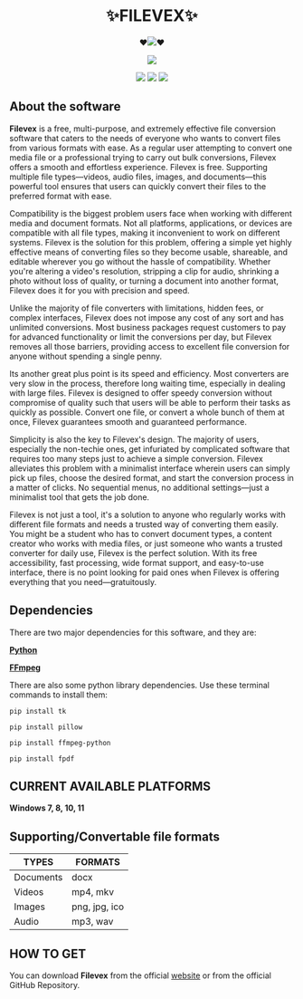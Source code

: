 <h1 align="center">
  ✨FILEVEX✨
</h1>

<p align="center">
  ♥️<img src="https://img.shields.io/badge/MADE-IN%20BANGLADESH-da291c?style=for-the-badge&labelColor=006747">♥️
</p>

<p align="center">
  <img src="https://i.postimg.cc/ZYpDVt68/icon.png">
</p>

<p align="center">
  <img src="https://img.shields.io/badge/MY-GITHUB-fafbfc?style=for-the-badge&labelColor=2b3137&logo=github&link=https%3A%2F%2Fgithub.com%2Ftanvirop735&link=https%3A%2F%2Fgithub.com%2Ftanvirop735">
  <img src="https://img.shields.io/badge/OFFICIAL-WEBSITE%20-6100f8?style=for-the-badge&labelColor=0617c9&logo=netlify&link=https%3A%2F%2Ffilevex.netlify.app%2F&link=https%3A%2F%2Ffilevex.netlify.app%2F">
  <img src="https://img.shields.io/badge/VERSION-1.0-f9f8fb?style=for-the-badge&labelColor=d2043b">
</p>

## About the software

**Filevex** is a free, multi-purpose, and extremely effective file conversion software that caters to the needs of everyone who wants to convert files from various formats with ease. As a regular user attempting to convert one media file or a professional trying to carry out bulk conversions, Filevex offers a smooth and effortless experience. Filevex is free. Supporting multiple file types—videos, audio files, images, and documents—this powerful tool ensures that users can quickly convert their files to the preferred format with ease.

Compatibility is the biggest problem users face when working with different media and document formats. Not all platforms, applications, or devices are compatible with all file types, making it inconvenient to work on different systems. Filevex is the solution for this problem, offering a simple yet highly effective means of converting files so they become usable, shareable, and editable wherever you go without the hassle of compatibility. Whether you're altering a video's resolution, stripping a clip for audio, shrinking a photo without loss of quality, or turning a document into another format, Filevex does it for you with precision and speed.

Unlike the majority of file converters with limitations, hidden fees, or complex interfaces, Filevex does not impose any cost of any sort and has unlimited conversions. Most business packages request customers to pay for advanced functionality or limit the conversions per day, but Filevex removes all those barriers, providing access to excellent file conversion for anyone without spending a single penny.

Its another great plus point is its speed and efficiency. Most converters are very slow in the process, therefore long waiting time, especially in dealing with large files. Filevex is designed to offer speedy conversion without compromise of quality such that users will be able to perform their tasks as quickly as possible. Convert one file, or convert a whole bunch of them at once, Filevex guarantees smooth and guaranteed performance.

Simplicity is also the key to Filevex's design. The majority of users, especially the non-techie ones, get infuriated by complicated software that requires too many steps just to achieve a simple conversion. Filevex alleviates this problem with a minimalist interface wherein users can simply pick up files, choose the desired format, and start the conversion process in a matter of clicks. No sequential menus, no additional settings—just a minimalist tool that gets the job done.

Filevex is not just a tool, it's a solution to anyone who regularly works with different file formats and needs a trusted way of converting them easily. You might be a student who has to convert document types, a content creator who works with media files, or just someone who wants a trusted converter for daily use, Filevex is the perfect solution. With its free accessibility, fast processing, wide format support, and easy-to-use interface, there is no point looking for paid ones when Filevex is offering everything that you need—gratuitously.

## Dependencies

There are two major dependencies for this software, and they are: 

[**Python**](https://www.python.org/)

[**FFmpeg**](https://www.ffmpeg.org/)

There are also some python library dependencies. Use these terminal commands to install them:

```
pip install tk
```
```
pip install pillow
```
```
pip install ffmpeg-python
```
```
pip install fpdf
```
## CURRENT AVAILABLE PLATFORMS

**Windows 7, 8, 10, 11**

## Supporting/Convertable file formats

| TYPES     | FORMATS       |
|-----------|---------------|
| Documents | docx          |
| Videos    | mp4, mkv      |
| Images    | png, jpg, ico |
| Audio     | mp3, wav      |

## HOW TO GET 

You can download **Filevex** from the official [website](https://filevex.netlify.app/) or from the official GitHub Repository.
